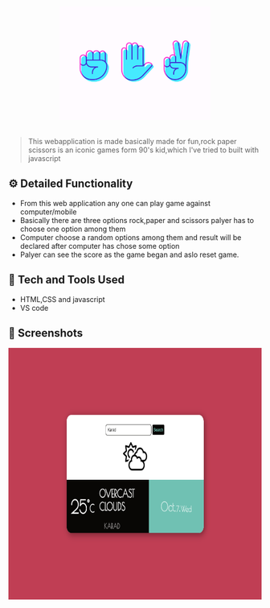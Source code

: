 <div align="center">
  <img width="300px" src="https://github.com/jaydeep-shelake/Rock-Paper-Scissors/blob/master/retro-offset-rock-paper-scissors-icons.webp"/>
</div>
<br>

> This webapplication is made basically made for fun,rock paper scissors is an iconic games form 90's kid,which I've tried to built with javascript


## ⚙️ Detailed Functionality
* From this web application any one can play game against computer/mobile
* Basically there are three options rock,paper and scissors palyer has to choose one option among them
* Computer choose a random options among them and result will be declared after computer has chose some option
* Palyer can see the score as the game began and aslo reset game.
 
## 🚀 Tech and Tools Used

* HTML,CSS and javascript
* VS code


## 📸 Screenshots

<img src='https://github.com/jaydeep-shelake/Weather.js/blob/master/127.0.0.1_5500_index.html%20(1).png' width='600px' height='500px'>
